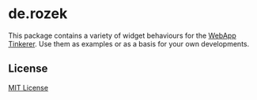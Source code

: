 # de.rozek #

This package contains a variety of widget behaviours for the [WebApp Tinkerer](https://github.com/rozek/webapp-tinkerer). Use them as examples or as a basis for your own developments.



## License ##

[MIT License](/LICENSE.md)
